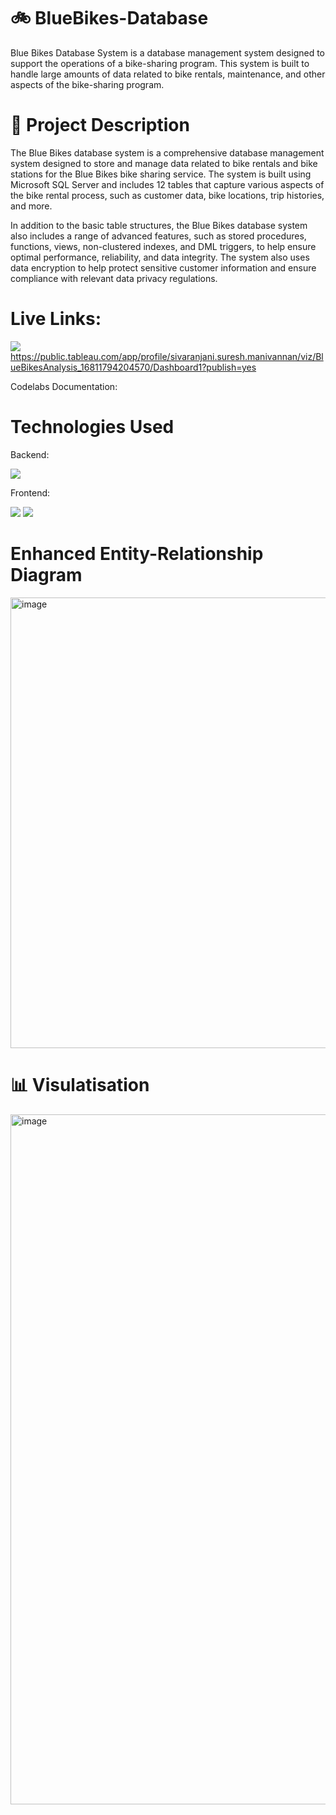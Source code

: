 # :bike: BlueBikes-Database
Blue Bikes Database System is a database management system designed to support the operations of a bike-sharing program. This system is built to handle large amounts of data related to bike rentals, maintenance, and other aspects of the bike-sharing program.

# :pencil: Project Description
The Blue Bikes database system is a comprehensive database management system designed to store and manage data related to bike rentals and bike stations for the Blue Bikes bike sharing service. The system is built using Microsoft SQL Server and includes 12 tables that capture various aspects of the bike rental process, such as customer data, bike locations, trip histories, and more.

In addition to the basic table structures, the Blue Bikes database system also includes a range of advanced features, such as stored procedures, functions, views, non-clustered indexes, and DML triggers, to help ensure optimal performance, reliability, and data integrity. The system also uses data encryption to help protect sensitive customer information and ensure compliance with relevant data privacy regulations.

# Live Links:

<img src = "https://img.shields.io/badge/Tableau-E97627?style=for-the-badge&logo=Tableau&logoColor=white" />  https://public.tableau.com/app/profile/sivaranjani.suresh.manivannan/viz/BlueBikesAnalysis_16811794204570/Dashboard1?publish=yes

Codelabs Documentation:

# Technologies Used
Backend: 

<img src = "https://img.shields.io/badge/Microsoft%20SQL%20Server-CC2927?style=for-the-badge&logo=microsoft%20sql%20server&logoColor=white" />

Frontend:

<img src = "https://img.shields.io/badge/Python-FFD43B?style=for-the-badge&logo=python&logoColor=blue" />  
<img src = "https://img.shields.io/badge/Streamlit-FF4B4B?style=for-the-badge&logo=Streamlit&logoColor=white " />

# Enhanced Entity-Relationship Diagram
<img width="721" alt="image" src="https://user-images.githubusercontent.com/114537365/231573482-1102e254-aea8-4faf-b77f-d9d84e8e6d6b.png">

# :bar_chart: Visulatisation

<img width="1104" alt="image" src="https://user-images.githubusercontent.com/114537365/231584861-71c143f9-df25-4678-ae18-83a29cd0e7d5.png">








